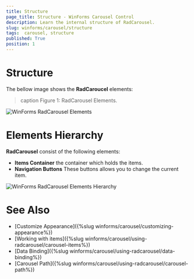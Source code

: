 ```yaml
---
title: Structure
page_title: Structure - WinForms Carousel Control
description: Learn the internal structure of RadCarousel. 
slug: winforms/carousel/structure
tags:  carousel, structure
published: True 
position: 1
---
```


# Structure

The bellow image shows the __RadCaroucel__ elements:

>caption Figure 1: RadCarousel Elements.

![WinForms RadCarousel Elements](images/carousel-structure001.png)

# Elements Hierarchy

__RadCarousel__ consist of the following elements: 

* __Items Container__ the container which holds the items.
* __Navigation Buttons__ These buttons allows you to change the current item.

![WinForms RadCarousel Elements Hierarchy](images/carousel-structure002.png)

# See Also

 * [Customize Appearance]({%slug winforms/carousel/customizing-appearance%})
 * [Working with items]({%slug  winforms/carousel/using-radcarousel/carousel-items%})
 * [Data Binding]({%slug winforms/carousel/using-radcarousel/data-binding%})
 * [Carousel Path]({%slug winforms/carousel/using-radcarousel/carousel-path%})
